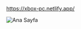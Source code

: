 https://xbox-pc.netlify.app/


![Ana Sayfa](https://github.com/user-attachments/assets/6ae97fec-f289-4bbd-9a10-efdc3afaf2c9)
